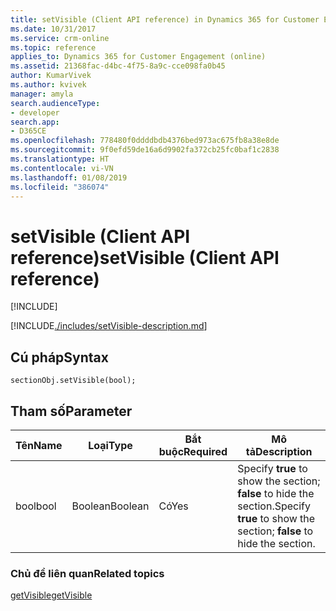 ```yaml
---
title: setVisible (Client API reference) in Dynamics 365 for Customer Engagement| MicrosoftDocs
ms.date: 10/31/2017
ms.service: crm-online
ms.topic: reference
applies_to: Dynamics 365 for Customer Engagement (online)
ms.assetid: 21368fac-d4bc-4f75-8a9c-cce098fa0b45
author: KumarVivek
ms.author: kvivek
manager: amyla
search.audienceType:
- developer
search.app:
- D365CE
ms.openlocfilehash: 778480f0ddddbdb4376bed973ac675fb8a38e8de
ms.sourcegitcommit: 9f0efd59de16a6d9902fa372cb25fc0baf1c2838
ms.translationtype: HT
ms.contentlocale: vi-VN
ms.lasthandoff: 01/08/2019
ms.locfileid: "386074"
---
```

# <a name="setvisible-client-api-reference"></a><span data-ttu-id="e60be-102">setVisible (Client API reference)</span><span class="sxs-lookup"><span data-stu-id="e60be-102">setVisible (Client API reference)</span></span>

[!INCLUDE[](../../../../includes/cc_applies_to_update_9_0_0.md)]

[!INCLUDE[./includes/setVisible-description.md](./includes/setVisible-description.md)] 

## <a name="syntax"></a><span data-ttu-id="e60be-103">Cú pháp</span><span class="sxs-lookup"><span data-stu-id="e60be-103">Syntax</span></span>

`sectionObj.setVisible(bool);`

## <a name="parameter"></a><span data-ttu-id="e60be-104">Tham số</span><span class="sxs-lookup"><span data-stu-id="e60be-104">Parameter</span></span>

|<span data-ttu-id="e60be-105">Tên</span><span class="sxs-lookup"><span data-stu-id="e60be-105">Name</span></span>|<span data-ttu-id="e60be-106">Loại</span><span class="sxs-lookup"><span data-stu-id="e60be-106">Type</span></span>|<span data-ttu-id="e60be-107">Bắt buộc</span><span class="sxs-lookup"><span data-stu-id="e60be-107">Required</span></span>|<span data-ttu-id="e60be-108">Mô tả</span><span class="sxs-lookup"><span data-stu-id="e60be-108">Description</span></span>|
|--|--|--|--|
|<span data-ttu-id="e60be-109">bool</span><span class="sxs-lookup"><span data-stu-id="e60be-109">bool</span></span>|<span data-ttu-id="e60be-110">Boolean</span><span class="sxs-lookup"><span data-stu-id="e60be-110">Boolean</span></span>|<span data-ttu-id="e60be-111">Có</span><span class="sxs-lookup"><span data-stu-id="e60be-111">Yes</span></span>|<span data-ttu-id="e60be-112">Specify **true** to show the section; **false** to hide the section.</span><span class="sxs-lookup"><span data-stu-id="e60be-112">Specify **true** to show the section; **false** to hide the section.</span></span>|

### <a name="related-topics"></a><span data-ttu-id="e60be-113">Chủ đề liên quan</span><span class="sxs-lookup"><span data-stu-id="e60be-113">Related topics</span></span>

[<span data-ttu-id="e60be-114">getVisible</span><span class="sxs-lookup"><span data-stu-id="e60be-114">getVisible</span></span>](getVisible.md)



